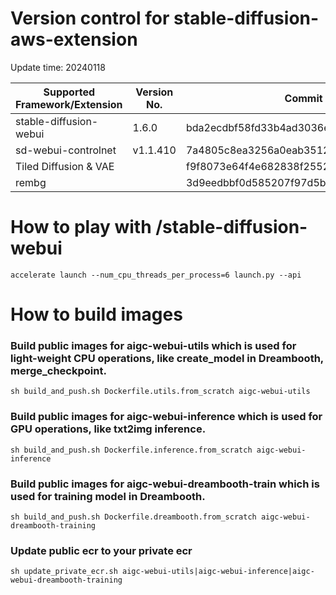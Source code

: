 # Version control for stable-diffusion-aws-extension

Update time: 20240118

| Supported Framework/Extension | Version No.| Commit ID |
| --------------------- | --------- |  --------- |
| stable-diffusion-webui|1.6.0|bda2ecdbf58fd33b4ad3036ed5cc13eef02747ae|
| sd-webui-controlnet | v1.1.410|7a4805c8ea3256a0eab3512280bd4f84ca0c8182|
| Tiled Diffusion & VAE | |f9f8073e64f4e682838f255215039ba7884553bf|
| rembg | |3d9eedbbf0d585207f97d5b21e42f32c0042df70|

# How to play with /stable-diffusion-webui

```
accelerate launch --num_cpu_threads_per_process=6 launch.py --api

```

# How to build images

### Build public images for aigc-webui-utils which is used for light-weight CPU operations, like create_model in Dreambooth, merge_checkpoint.

```
sh build_and_push.sh Dockerfile.utils.from_scratch aigc-webui-utils

```

### Build public images for aigc-webui-inference which is used for GPU operations, like txt2img inference.

```
sh build_and_push.sh Dockerfile.inference.from_scratch aigc-webui-inference

```

### Build public images for aigc-webui-dreambooth-train which is used for training model in Dreambooth.

```
sh build_and_push.sh Dockerfile.dreambooth.from_scratch aigc-webui-dreambooth-training

```

### Update public ecr to your private ecr

```
sh update_private_ecr.sh aigc-webui-utils|aigc-webui-inference|aigc-webui-dreambooth-training

```
